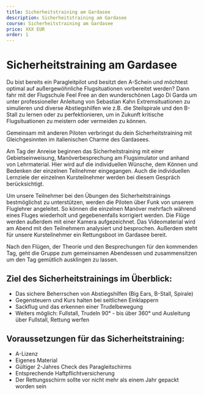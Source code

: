 ```yaml
---
title: Sicherheitstraining am Gardasee
description: Sicherheitstraining am Gardasee
course: Sicherheitstraining am Gardasee
price: XXX EUR
order: 1
---
```


# Sicherheitstraining am Gardasee

Du bist bereits ein Paragleitpilot und besitzt den A-Schein und möchtest optimal auf außergewöhnliche Flugsituationen vorbereitet werden? Dann fahr mit der Flugschule Feel Free an den wunderschönen Lago Di Garda um unter professioneller Anleitung von Sebastian Kahn Extremsituationen zu simulieren und diverse Abstiegshilfen wie z.B. die Steilspirale und den B-Stall zu lernen oder zu perfektionieren, um in Zukunft kritische Flugsituationen zu meistern oder vermeiden zu können.

Gemeinsam mit anderen Piloten verbringst du dein Sicherheitstraining mit Gleichgesinnten im italienischen Charme des Gardasees.

Am Tag der Anreise beginnen das Sicherheitstraining mit einer Gebietseinweisung, Manöverbesprechung am Flugsimulator und anhand von Lehrmaterial. Hier wird auf die individuellen Wünsche, dem Können und Bedenken der einzelnen Teilnehmer eingegangen. Auch die individuellen Lernziele der einzelnen Kursteilnehmer werden bei diesem Gespräch berücksichtigt.

Um unsere Teilnehmer bei den Übungen des Sicherheitstrainings bestmöglichst zu unterstützen, werden die Piloten über Funk von unserem Fluglehrer angeleitet. So können die einzelnen Manöver mehrfach während eines Fluges wiederholt und gegebenenfalls korrigiert werden. Die Flüge werden außerdem mit einer Kamera aufgezeichnet. Das Videomaterial wird am Abend mit den Teilnehmern analysiert und besprochen. Außerdem steht für unsere Kursteilnehmer ein Rettungsboot im Gardasee bereit.

Nach den Flügen, der Theorie und den Besprechungen für den kommenden Tag, geht die Gruppe zum gemeinsamen Abendessen und zusammensitzen um den Tag gemütlich ausklingen zu lassen. 


<content-image-gallery path="/media/sicherheitstrainings/sicherheitstraining-gardasee/"></content-image-gallery>

## Ziel des Sicherheitstrainings im Überblick:
* Das sichere Beherrschen von Abstiegshilfen (Big Ears, B-Stall, Spirale)
* Gegensteuern und Kurs halten bei seitlichen Einklappern 
* Sackflug und das erkennen einer Trudelbewegung
* Weiters möglich: Fullstall, Trudeln 90° - bis über 360° und Ausleitung über Fullstall, Rettung werfen


## Voraussetzungen für das Sicherheitstraining:
* A-Lizenz
* Eigenes Material
* Gültiger 2-Jahres Check des Paragleitschirms
* Entsprechende Haftpflichtversicherung
* Der Rettungsschirm sollte vor nicht mehr als einem Jahr gepackt worden sein 
